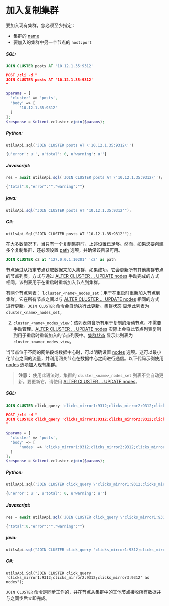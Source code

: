 # 加入复制集群

<!-- example joining a replication cluster 1 -->

要加入现有集群，您必须至少指定：

- 集群的 [name](../../Creating_a_cluster/Setting_up_replication/Setting_up_replication.md#Replication-cluster)
- 要加入的集群中另一个节点的 `host:port`

<!-- intro -->
##### SQL:

<!-- request SQL -->

```sql
JOIN CLUSTER posts AT '10.12.1.35:9312'
```

<!-- request JSON -->

```json
POST /cli -d "
JOIN CLUSTER posts AT '10.12.1.35:9312'
"
```

<!-- request PHP -->

```php
$params = [
  'cluster' => 'posts',
  'body' => [
      '10.12.1.35:9312'
  ]
];
$response = $client->cluster->join($params);
```
<!-- intro -->
##### Python:

<!-- request Python -->

```python
utilsApi.sql('JOIN CLUSTER posts AT \'10.12.1.35:9312\'')
```

<!-- response Python -->
```python
{u'error': u'', u'total': 0, u'warning': u''}
```
<!-- intro -->
##### Javascript:

<!-- request javascript -->

```javascript
res = await utilsApi.sql('JOIN CLUSTER posts AT \'10.12.1.35:9312\'');
```

<!-- response javascript -->
```javascript
{"total":0,"error":"","warning":""}
```

<!-- intro -->
##### java:

<!-- request Java -->

```java
utilsApi.sql("JOIN CLUSTER posts AT '10.12.1.35:9312'");
```

<!-- intro -->
##### C#:

<!-- request C# -->

```clike
utilsApi.Sql("JOIN CLUSTER posts AT '10.12.1.35:9312'");
```

<!-- end -->

<!-- example joining a replication cluster 1_1 -->
在大多数情况下，当只有一个复制集群时，上述设置已足够。然而，如果您要创建多个复制集群，还必须设置 [path](../../Creating_a_cluster/Setting_up_replication/Setting_up_replication.md#Replication-cluster) 选项，并确保该目录可用。

<!-- request SQL -->
```sql
JOIN CLUSTER c2 at '127.0.0.1:10201' 'c2' as path
```
<!-- end -->

节点通过从指定节点获取数据来加入集群，如果成功，它会更新所有其他集群节点的节点列表，方式与通过 [ALTER CLUSTER ... UPDATE nodes](../../Creating_a_cluster/Setting_up_replication/Managing_replication_nodes.md) 手动完成的方式相同。该列表用于在重启时重新加入节点到集群。

有两个节点列表：
1.`cluster_<name>_nodes_set`：用于在重启时重新加入节点到集群。它在所有节点之间以与 [ALTER CLUSTER ... UPDATE nodes](../../Creating_a_cluster/Setting_up_replication/Managing_replication_nodes.md) 相同的方式进行更新。`JOIN CLUSTER` 命令会自动执行此更新。[集群状态](../../Creating_a_cluster/Setting_up_replication/Replication_cluster_status.md) 显示此列表为 `cluster_<name>_nodes_set`。

2. `cluster_<name>_nodes_view`：该列表包含所有用于复制的活动节点，不需要手动管理。[ALTER CLUSTER ... UPDATE nodes](../../Creating_a_cluster/Setting_up_replication/Managing_replication_nodes.md) 实际上会将此节点列表复制到用于重启时重新加入的节点列表中。[集群状态](../../Creating_a_cluster/Setting_up_replication/Replication_cluster_status.md) 显示此列表为 `cluster_<name>_nodes_view`。

<!-- example joining a replication cluster  2 -->
当节点位于不同的网络段或数据中心时，可以明确设置 [nodes](../../Creating_a_cluster/Setting_up_replication/Setting_up_replication.md#Replication-cluster) 选项。这可以最小化节点之间的流量，并利用网关节点在数据中心之间进行通信。以下代码示例使用 [nodes](../../Creating_a_cluster/Setting_up_replication/Setting_up_replication.md#Replication-cluster) 选项加入现有集群。

> **注意：** 使用此语法时，集群的 `cluster_<name>_nodes_set` 列表不会自动更新。要更新它，请使用 [ALTER CLUSTER ... UPDATE nodes](../../Creating_a_cluster/Setting_up_replication/Managing_replication_nodes.md)。


<!-- intro -->
##### SQL:

<!-- request SQL -->

```sql
JOIN CLUSTER click_query 'clicks_mirror1:9312;clicks_mirror2:9312;clicks_mirror3:9312' as nodes
```

<!-- request JSON -->

```json
POST /cli -d "
JOIN CLUSTER click_query 'clicks_mirror1:9312;clicks_mirror2:9312;clicks_mirror3:9312' as nodes
"
```

<!-- request PHP -->

```php
$params = [
  'cluster' => 'posts',
  'body' => [
      'nodes' => 'clicks_mirror1:9312;clicks_mirror2:9312;clicks_mirror3:9312'
  ]
];
$response = $client->cluster->join($params);
```
<!-- intro -->
##### Python:

<!-- request Python -->

```python
utilsApi.sql('JOIN CLUSTER click_query \'clicks_mirror1:9312;clicks_mirror2:9312;clicks_mirror3:9312\' as nodes')
```

<!-- response Python -->
```python
{u'error': u'', u'total': 0, u'warning': u''}
```
<!-- intro -->
##### Javascript:

<!-- request javascript -->

```javascript
res = await utilsApi.sql('JOIN CLUSTER click_query \'clicks_mirror1:9312;clicks_mirror2:9312;clicks_mirror3:9312\' as nodes');
```

<!-- response javascript -->
```javascript
{"total":0,"error":"","warning":""}
```

<!-- intro -->
##### java:

<!-- request Java -->

```java
utilsApi.sql("JOIN CLUSTER click_query 'clicks_mirror1:9312;clicks_mirror2:9312;clicks_mirror3:9312' as nodes");
```

<!-- intro -->
##### C#:

<!-- request C# -->

```clike
utilsApi.Sql("JOIN CLUSTER click_query 'clicks_mirror1:9312;clicks_mirror2:9312;clicks_mirror3:9312' as nodes");
```
<!-- end -->

`JOIN CLUSTER` 命令是同步工作的，并在节点从集群中的其他节点接收所有数据并与之同步后立即完成。
<!-- proofread -->
